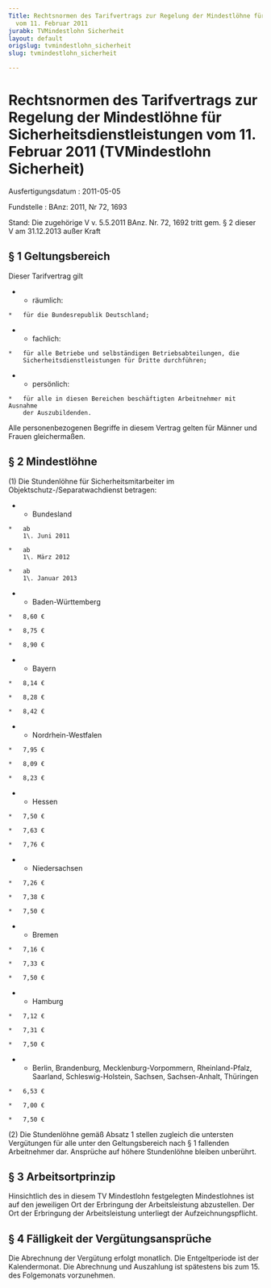 ```yaml
---
Title: Rechtsnormen des Tarifvertrags zur Regelung der Mindestlöhne für Sicherheitsdienstleistungen
  vom 11. Februar 2011
jurabk: TVMindestlohn Sicherheit
layout: default
origslug: tvmindestlohn_sicherheit
slug: tvmindestlohn_sicherheit

---
```


# Rechtsnormen des Tarifvertrags zur Regelung der Mindestlöhne für Sicherheitsdienstleistungen vom 11. Februar 2011 (TVMindestlohn Sicherheit)

Ausfertigungsdatum
:   2011-05-05

Fundstelle
:   BAnz: 2011, Nr 72, 1693

Stand: Die zugehörige V v. 5.5.2011 BAnz. Nr. 72, 1692 tritt gem. § 2 dieser V am 31.12.2013 außer Kraft

## § 1 Geltungsbereich

Dieser Tarifvertrag gilt

*    *   räumlich:

    *   für die Bundesrepublik Deutschland;


*    *   fachlich:

    *   für alle Betriebe und selbständigen Betriebsabteilungen, die
        Sicherheitsdienstleistungen für Dritte durchführen;


*    *   persönlich:

    *   für alle in diesen Bereichen beschäftigten Arbeitnehmer mit Ausnahme
        der Auszubildenden.



Alle personenbezogenen Begriffe in diesem Vertrag gelten für Männer
und Frauen gleichermaßen.

## § 2 Mindestlöhne

(1) Die Stundenlöhne für Sicherheitsmitarbeiter im
Objektschutz-/Separatwachdienst betragen:

*    *   Bundesland

    *   ab
        1\. Juni 2011

    *   ab
        1\. März 2012

    *   ab
        1\. Januar 2013


*    *   Baden-Württemberg

    *   8,60 €

    *   8,75 €

    *   8,90 €


*    *   Bayern

    *   8,14 €

    *   8,28 €

    *   8,42 €


*    *   Nordrhein-Westfalen

    *   7,95 €

    *   8,09 €

    *   8,23 €


*    *   Hessen

    *   7,50 €

    *   7,63 €

    *   7,76 €


*    *   Niedersachsen

    *   7,26 €

    *   7,38 €

    *   7,50 €


*    *   Bremen

    *   7,16 €

    *   7,33 €

    *   7,50 €


*    *   Hamburg

    *   7,12 €

    *   7,31 €

    *   7,50 €


*    *   Berlin, Brandenburg, Mecklenburg-Vorpommern, Rheinland-Pfalz,
        Saarland, Schleswig-Holstein, Sachsen, Sachsen-Anhalt, Thüringen

    *   6,53 €

    *   7,00 €

    *   7,50 €




(2) Die Stundenlöhne gemäß Absatz 1 stellen zugleich die untersten
Vergütungen für alle unter den Geltungsbereich nach § 1 fallenden
Arbeitnehmer dar. Ansprüche auf höhere Stundenlöhne bleiben unberührt.

## § 3 Arbeitsortprinzip

Hinsichtlich des in diesem TV Mindestlohn festgelegten Mindestlohnes
ist auf den jeweiligen Ort der Erbringung der Arbeitsleistung
abzustellen. Der Ort der Erbringung der Arbeitsleistung unterliegt der
Aufzeichnungspflicht.

## § 4 Fälligkeit der Vergütungsansprüche

Die Abrechnung der Vergütung erfolgt monatlich. Die Entgeltperiode ist
der Kalendermonat. Die Abrechnung und Auszahlung ist spätestens bis
zum 15. des Folgemonats vorzunehmen.

